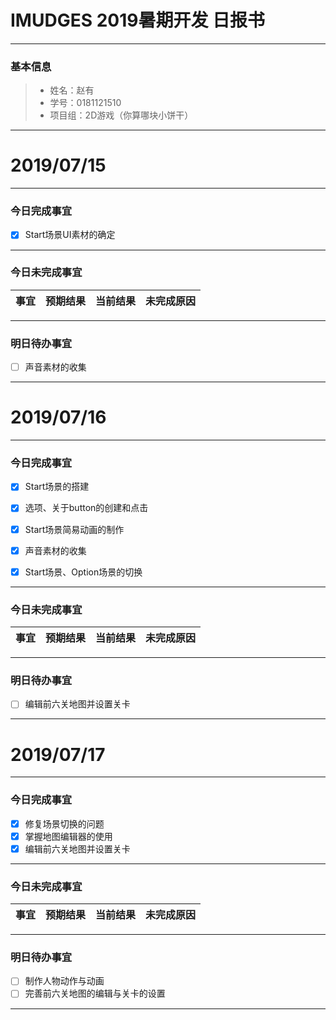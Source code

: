 # IMUDGES 2019暑期开发 日报书
-------


### 基本信息
> * 姓名：赵有
> * 学号：0181121510
> * 项目组：2D游戏（你算哪块小饼干）

-------


# 2019/07/15

-------

### 今日完成事宜
- [x] Start场景UI素材的确定


-----
### 今日未完成事宜


| 事宜     |预期结果| 当前结果  | 未完成原因   | 
| --------   | -----:  | -----:  | :----:  |



------
### 明日待办事宜
- [ ] 声音素材的收集

-------


# 2019/07/16

-------

### 今日完成事宜
- [x] Start场景的搭建
- [x] 选项、关于button的创建和点击
- [x] Start场景简易动画的制作
- [x] 声音素材的收集
- [x] Start场景、Option场景的切换


-----
### 今日未完成事宜


| 事宜     |预期结果| 当前结果  | 未完成原因   | 
| --------   | -----:  | -----:  | :----:  |


------
### 明日待办事宜
- [ ] 编辑前六关地图并设置关卡
-------



# 2019/07/17

-------

### 今日完成事宜
- [x]  修复场景切换的问题
- [x]  掌握地图编辑器的使用
- [x]  编辑前六关地图并设置关卡

-----
### 今日未完成事宜


| 事宜     |预期结果| 当前结果  | 未完成原因   | 
| --------   | -----:  | -----:  | :----:  |


------
### 明日待办事宜
- [ ] 制作人物动作与动画
- [ ] 完善前六关地图的编辑与关卡的设置
-------



